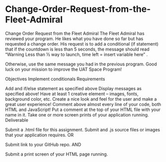 # Change-Order-Request-from-the-Fleet-Admiral
Change Order Request from the Fleet Admiral
The Fleet Admiral has reviewed your program.  He likes what you have done so far but has requested a change order. His request is to add a conditional (if statement) that if the countdown is less than 5 seconds, the message should read “Warning Less than ½ way to launch, time left = insert variable here” .

Otherwise, use the same message you had in the previous program.  Good luck on your mission to improve the UAT Space Program!

Objectives
Implement conditionals
Requirements

Add and if/else statement as specified above
Display messages as specified above!
Have at least 1 creative element – images, fonts, background color, etc. 
Create a nice look and feel for the user and make a great user experience!
Comment above almost every line of your code, both HTML and JavaScript!
Put a comment at the top of your HTML file with your name in it.
Take one or more screen prints of your application running.
Deliverable

Submit a .html file for this assignment.
Submit and .js source files or images that your application requires.
OR

Submit link to your GitHub repo.
AND

Submit a print screen of your HTML page running.
